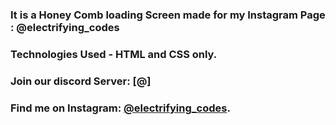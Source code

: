 ### It is a Honey Comb loading Screen made for my Instagram Page : @electrifying_codes

### Technologies Used - HTML and CSS only.

### Join our discord Server: [@]
### Find me on Instagram: [@electrifying_codes][Instagram].

[instagram]: https://www.instagram.com/electrifying_codes